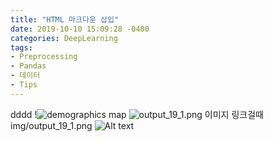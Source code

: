 ```yaml
---
title: "HTML 마크다운 삽입"
date: 2019-10-10 15:09:28 -0400
categories: DeepLearning
tags:
- Preprocessing
- Pandas
- 데이터 
- Tips
---
```


dddd
!![demographics map]('../img/predict_test_1010.html')
![output_19_1.png](https://github.com/jypost/jypost.github.io/blob/master/img/output_19_1.png?raw=true)
이미지 링크걸때
img/output_19_1.png
![Alt text](https://github.com/jypost/jypost.github.io/blob/master/img/output_19_1.png?raw=true)
